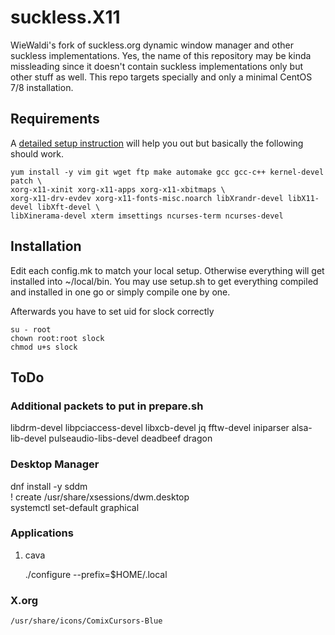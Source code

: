 # suckless.X11
WieWaldi's fork of suckless.org dynamic window manager and other suckless implementations.
Yes, the name of this repository may be kinda missleading since it doesn't contain
suckless implementations only but other stuff as well.
This repo targets specially and only a minimal CentOS 7/8 installation.

## Requirements
A [detailed setup instruction](http://www.rz-amper.de/wiki/index.php/CentOS_7.x_from_Scratch)
will help you out but basically the following should work.
```
yum install -y vim git wget ftp make automake gcc gcc-c++ kernel-devel patch \
xorg-x11-xinit xorg-x11-apps xorg-x11-xbitmaps \
xorg-x11-drv-evdev xorg-x11-fonts-misc.noarch libXrandr-devel libX11-devel libXft-devel \
libXinerama-devel xterm imsettings ncurses-term ncurses-devel
```
## Installation
Edit each config.mk to match your local setup. Otherwise everything will get
installed into ~/local/bin. You may use setup.sh to get everything compiled and
installed in one go or simply compile one by one.

Afterwards you have to set uid for slock correctly
```
su - root
chown root:root slock
chmod u+s slock
```


## ToDo
### Additional packets to put in prepare.sh

libdrm-devel
libpciaccess-devel
libxcb-devel
jq
fftw-devel
iniparser
alsa-lib-devel
pulseaudio-libs-devel
deadbeef
dragon


### Desktop Manager
   dnf install -y sddm  
   ! create /usr/share/xsessions/dwm.desktop  
   systemctl set-default graphical  


### Applications
1. cava

   ./configure --prefix=$HOME/.local  

### X.org
    /usr/share/icons/ComixCursors-Blue

